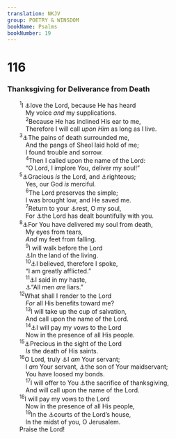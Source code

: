 ```yaml
---
translation: NKJV
group: POETRY & WINSDOM
bookName: Psalms 
bookNumber: 19
---
```


<div class="title"><h1>116</h1><h3>Thanksgiving for Deliverance from Death</h3></div>
<span class="verse thi_116_1">  <sup>1</sup>I <a data-toggle="tooltip" data-placement="bottom" title="Ps. 18:1">⚓</a>love the Lord, because He has heard<br/>   My voice <i>and</i> my supplications.<br/></span>
<span class="verse thi_116_2">   <sup>2</sup>Because He has inclined His ear to me,<br/>   Therefore I will call <i>upon</i> <i>Him</i> as long as I live.<br/></span>
<span class="verse thi_116_3">  <sup>3</sup><a data-toggle="tooltip" data-placement="bottom" title="Ps. 18:4–6">⚓</a>The pains of death surrounded me,<br/>   And the pangs of Sheol laid hold of me;<br/>   I found trouble and sorrow.<br/></span>
<span class="verse thi_116_4">   <sup>4</sup>Then I called upon the name of the Lord:<br/>   “O Lord, I implore You, deliver my soul!”<br/></span>
<span class="verse thi_116_5">  <sup>5</sup><a data-toggle="tooltip" data-placement="bottom" title="(Ps. 103:8)">⚓</a>Gracious <i>is</i> the Lord, and <a data-toggle="tooltip" data-placement="bottom" title="(Ezra 9:15); Neh. 9:8; (Ps. 119:137; 145:17; Jer. 12:1; Dan. 9:14)">⚓</a>righteous;<br/>   Yes, our God <i>is</i> merciful.<br/></span>
<span class="verse thi_116_6">   <sup>6</sup>The Lord preserves the simple;<br/>   I was brought low, and He saved me.<br/></span>
<span class="verse thi_116_7">   <sup>7</sup>Return to your <a data-toggle="tooltip" data-placement="bottom" title="(Jer. 6:16; Matt. 11:29)">⚓</a>rest, O my soul,<br/>   For <a data-toggle="tooltip" data-placement="bottom" title="Ps. 13:6">⚓</a>the Lord has dealt bountifully with you.<br/></span>
<span class="verse thi_116_8">  <sup>8</sup><a data-toggle="tooltip" data-placement="bottom" title="Ps. 56:13">⚓</a>For You have delivered my soul from death,<br/>   My eyes from tears,<br/>   <i>And</i> my feet from falling.<br/></span>
<span class="verse thi_116_9">   <sup>9</sup>I will walk before the Lord<br/>   <a data-toggle="tooltip" data-placement="bottom" title="Ps. 27:13">⚓</a>In the land of the living.<br/></span>
<span class="verse thi_116_10">   <sup>10</sup><a data-toggle="tooltip" data-placement="bottom" title="2 Cor. 4:13">⚓</a>I believed, therefore I spoke,<br/>   “I am greatly afflicted.”<br/></span>
<span class="verse thi_116_11">   <sup>11</sup><a data-toggle="tooltip" data-placement="bottom" title="Ps. 31:22">⚓</a>I said in my haste,<br/>   <a data-toggle="tooltip" data-placement="bottom" title="Rom. 3:4">⚓</a>“All men <i>are</i> liars.”<br/></span>
<span class="verse thi_116_12">  <sup>12</sup>What shall I render to the Lord<br/>   <i>For</i> all His benefits toward me?<br/></span>
<span class="verse thi_116_13">   <sup>13</sup>I will take up the cup of salvation,<br/>   And call upon the name of the Lord.<br/></span>
<span class="verse thi_116_14">   <sup>14</sup><a data-toggle="tooltip" data-placement="bottom" title="Ps. 116:18">⚓</a>I will pay my vows to the Lord<br/>   Now in the presence of all His people.<br/></span>
<span class="verse thi_116_15">  <sup>15</sup><a data-toggle="tooltip" data-placement="bottom" title="Ps. 72:14; (Rev. 14:13)">⚓</a>Precious in the sight of the Lord<br/>   <i>Is</i> the death of His saints.<br/></span>
<span class="verse thi_116_16">  <sup>16</sup>O Lord, truly <a data-toggle="tooltip" data-placement="bottom" title="Ps. 119:125; 143:12">⚓</a>I <i>am</i> Your servant;<br/>   I <i>am</i> Your servant, <a data-toggle="tooltip" data-placement="bottom" title="Ps. 86:16">⚓</a>the son of Your maidservant;<br/>   You have loosed my bonds.<br/></span>
<span class="verse thi_116_17">   <sup>17</sup>I will offer to You <a data-toggle="tooltip" data-placement="bottom" title="Lev. 7:12; Ps. 50:14; 107:22">⚓</a>the sacrifice of thanksgiving,<br/>   And will call upon the name of the Lord.<br/></span>
<span class="verse thi_116_18">  <sup>18</sup>I will pay my vows to the Lord<br/>   Now in the presence of all His people,<br/></span>
<span class="verse thi_116_19">   <sup>19</sup>In the <a data-toggle="tooltip" data-placement="bottom" title="Ps. 96:8">⚓</a>courts of the Lord’s house,<br/>   In the midst of you, O Jerusalem.<br/>  Praise the Lord!<br/></span>
